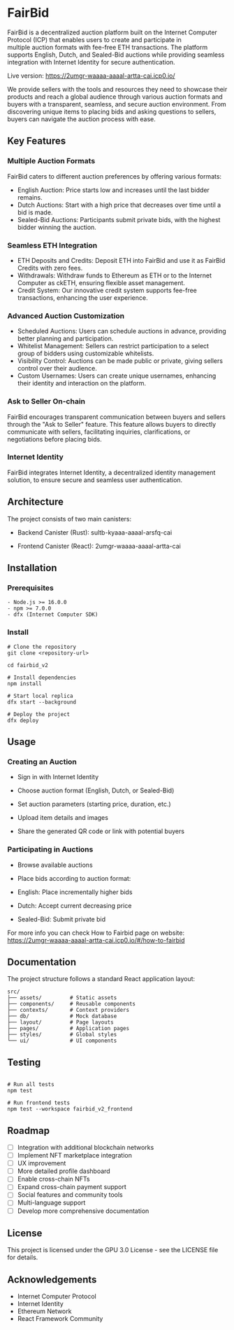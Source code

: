 # FairBid 

FairBid is a decentralized auction platform built on the Internet Computer Protocol (ICP) that enables users to create and participate in multiple auction formats with fee-free ETH transactions. The platform supports English, Dutch, and Sealed-Bid auctions while providing seamless integration with Internet Identity for secure authentication.

Live version: https://2umgr-waaaa-aaaal-artta-cai.icp0.io/

We provide sellers with the tools and resources they need to showcase their products and reach a global audience through various auction formats and buyers with a transparent, seamless, and secure auction environment. From discovering unique items to placing bids and asking questions to sellers, buyers can navigate the auction process with ease.

## Key Features

### Multiple Auction Formats
FairBid caters to different auction preferences by offering various formats:
- English Auction: Price starts low and increases until the last bidder remains.
- Dutch Auctions: Start with a high price that decreases over time until a bid is made.
- Sealed-Bid Auctions: Participants submit private bids, with the highest bidder winning the auction.

### Seamless ETH Integration
- ETH Deposits and Credits: Deposit ETH into FairBid and use it as FairBid Credits with zero fees.
- Withdrawals: Withdraw funds to Ethereum as ETH or to the Internet Computer as ckETH, ensuring flexible asset management.
- Credit System: Our innovative credit system supports fee-free transactions, enhancing the user experience.

### Advanced Auction Customization
- Scheduled Auctions: Users can schedule auctions in advance, providing better planning and participation.
- Whitelist Management: Sellers can restrict participation to a select group of bidders using customizable whitelists.
- Visibility Control: Auctions can be made public or private, giving sellers control over their audience.
- Custom Usernames: Users can create unique usernames, enhancing their identity and interaction on the platform.

### Ask to Seller On-chain
FairBid encourages transparent communication between buyers and sellers through the "Ask to Seller" feature. This feature allows buyers to directly communicate with sellers, facilitating inquiries, clarifications, or negotiations before placing bids.

### Internet Identity
FairBid integrates Internet Identity, a decentralized identity management solution, to ensure secure and seamless user authentication.


## Architecture

The project consists of two main canisters:

- Backend Canister (Rust): sultb-kyaaa-aaaal-arsfq-cai

- Frontend Canister (React): 2umgr-waaaa-aaaal-artta-cai

## Installation

### Prerequisites

```
- Node.js >= 16.0.0
- npm >= 7.0.0
- dfx (Internet Computer SDK)
```
### Install

```
# Clone the repository
git clone <repository-url>

cd fairbid_v2

# Install dependencies
npm install

# Start local replica
dfx start --background

# Deploy the project
dfx deploy
```

## Usage

### Creating an Auction

- Sign in with Internet Identity

- Choose auction format (English, Dutch, or Sealed-Bid)

- Set auction parameters (starting price, duration, etc.)

- Upload item details and images

- Share the generated QR code or link with potential buyers

### Participating in Auctions

- Browse available auctions

- Place bids according to auction format:

- English: Place incrementally higher bids

- Dutch: Accept current decreasing price

- Sealed-Bid: Submit private bid

For more info you can check How to Fairbid page on website: https://2umgr-waaaa-aaaal-artta-cai.icp0.io/#/how-to-fairbid

## Documentation

The project structure follows a standard React application layout:
```
src/
├── assets/         # Static assets
├── components/     # Reusable components
├── contexts/       # Context providers
├── db/             # Mock database
├── layout/         # Page layouts
├── pages/          # Application pages
├── styles/         # Global styles
└── ui/             # UI components
```
## Testing

```

# Run all tests
npm test

# Run frontend tests
npm test --workspace fairbid_v2_frontend
```
## Roadmap

- [ ] Integration with additional blockchain networks
- [ ] Implement NFT marketplace integration
- [ ] UX improvement
- [ ] More detailed profile dashboard
- [ ] Enable cross-chain NFTs
- [ ] Expand cross-chain payment support
- [ ] Social features and community tools
- [ ] Multi-language support
- [ ] Develop more comprehensive documentation

## License

This project is licensed under the GPU 3.0 License - see the LICENSE file for details.

## Acknowledgements

- Internet Computer Protocol
- Internet Identity
- Ethereum Network
- React Framework Community
